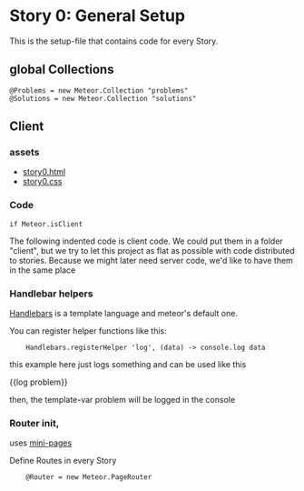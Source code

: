 # Story 0: General Setup

This is the setup-file that contains code for every Story.


## global Collections

	@Problems = new Meteor.Collection "problems"
	@Solutions = new Meteor.Collection "solutions"

## Client


### assets
- [story0.html](story0.html)
- [story0.css](story0.css)

### Code

	if Meteor.isClient

The following indented code is client code.
We could put them in a folder "client", but we try to let this project as flat as possible 
with code distributed to stories. Because we might later need server code, we'd like to have them in the same place


### Handlebar helpers
[Handlebars](http://handlebarsjs.com/) is a template language and meteor's default one.

You can register helper functions like this: 
		
		Handlebars.registerHelper 'log', (data) -> console.log data


this example here just logs something and can be used like this

{{log problem}}

then, the template-var problem will be logged in the console
	
	
		

### Router init, 

uses [mini-pages](ttps://github.com/cmather/meteor-mini-pages)

Define Routes in every Story
		
		@Router = new Meteor.PageRouter
